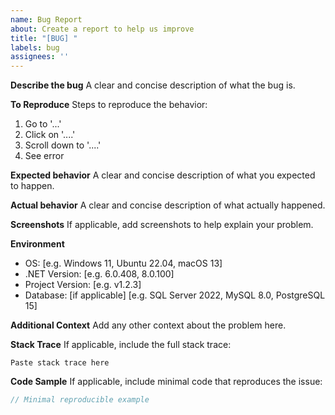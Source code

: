 ```yaml
---
name: Bug Report
about: Create a report to help us improve
title: "[BUG] "
labels: bug
assignees: ''
---
```


**Describe the bug**
A clear and concise description of what the bug is.

**To Reproduce**
Steps to reproduce the behavior:
1. Go to '...'
2. Click on '....'
3. Scroll down to '....'
4. See error

**Expected behavior**
A clear and concise description of what you expected to happen.

**Actual behavior**
A clear and concise description of what actually happened.

**Screenshots**
If applicable, add screenshots to help explain your problem.

**Environment**
 - OS: [e.g. Windows 11, Ubuntu 22.04, macOS 13]
 - .NET Version: [e.g. 6.0.408, 8.0.100]
 - Project Version: [e.g. v1.2.3]
 - Database: [if applicable] [e.g. SQL Server 2022, MySQL 8.0, PostgreSQL 15]

**Additional Context**
Add any other context about the problem here.

**Stack Trace**
If applicable, include the full stack trace:

```
Paste stack trace here
```

**Code Sample**
If applicable, include minimal code that reproduces the issue:

```csharp
// Minimal reproducible example
```
